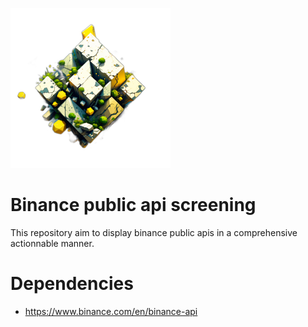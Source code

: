 ![Logo](src/assets/bnc_screener_logo.png)

# Binance public api screening

This repository aim to display binance public apis in a comprehensive actionnable manner.

# Dependencies

* https://www.binance.com/en/binance-api
